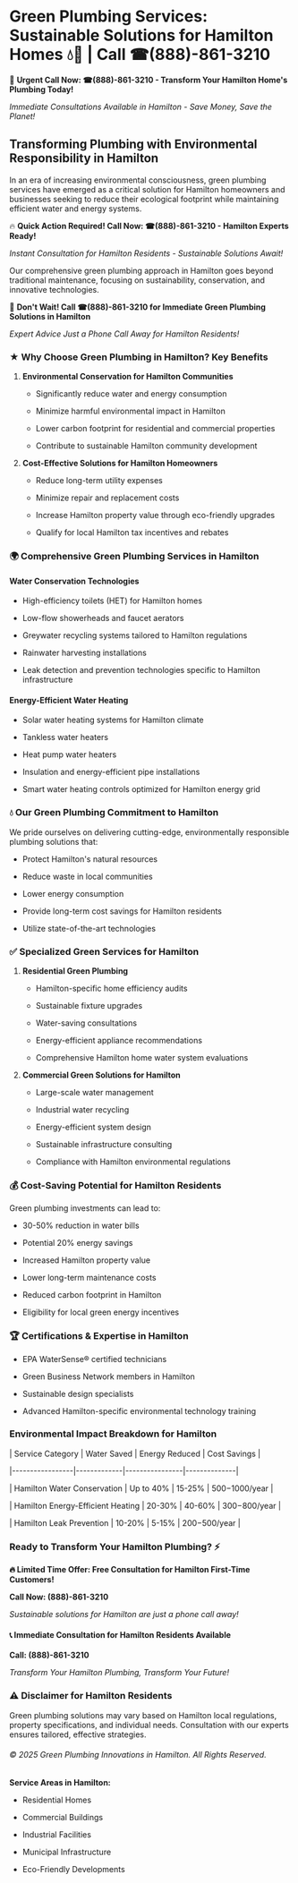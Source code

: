 # Green Plumbing Services: Sustainable Solutions for Hamilton Homes 💧🌿 | Call ☎(888)-861-3210

🚨 **Urgent Call Now: ☎(888)-861-3210 - Transform Your Hamilton Home's Plumbing Today!**
*Immediate Consultations Available in Hamilton - Save Money, Save the Planet!*

## Transforming Plumbing with Environmental Responsibility in Hamilton

In an era of increasing environmental consciousness, green plumbing services have emerged as a critical solution for Hamilton homeowners and businesses seeking to reduce their ecological footprint while maintaining efficient water and energy systems. 

🔥 **Quick Action Required! Call Now: ☎(888)-861-3210 - Hamilton Experts Ready!**
*Instant Consultation for Hamilton Residents - Sustainable Solutions Await!*

Our comprehensive green plumbing approach in Hamilton goes beyond traditional maintenance, focusing on sustainability, conservation, and innovative technologies.

🚨 **Don't Wait! Call ☎(888)-861-3210 for Immediate Green Plumbing Solutions in Hamilton**
*Expert Advice Just a Phone Call Away for Hamilton Residents!*

### ★ Why Choose Green Plumbing in Hamilton? Key Benefits

1. **Environmental Conservation for Hamilton Communities** 
   - Significantly reduce water and energy consumption
   - Minimize harmful environmental impact in Hamilton
   - Lower carbon footprint for residential and commercial properties
   - Contribute to sustainable Hamilton community development

2. **Cost-Effective Solutions for Hamilton Homeowners** 
   - Reduce long-term utility expenses
   - Minimize repair and replacement costs
   - Increase Hamilton property value through eco-friendly upgrades
   - Qualify for local Hamilton tax incentives and rebates

### 🌍 Comprehensive Green Plumbing Services in Hamilton

#### Water Conservation Technologies
- High-efficiency toilets (HET) for Hamilton homes
- Low-flow showerheads and faucet aerators
- Greywater recycling systems tailored to Hamilton regulations
- Rainwater harvesting installations
- Leak detection and prevention technologies specific to Hamilton infrastructure

#### Energy-Efficient Water Heating
- Solar water heating systems for Hamilton climate
- Tankless water heaters
- Heat pump water heaters
- Insulation and energy-efficient pipe installations
- Smart water heating controls optimized for Hamilton energy grid

### 💧 Our Green Plumbing Commitment to Hamilton

We pride ourselves on delivering cutting-edge, environmentally responsible plumbing solutions that:
- Protect Hamilton's natural resources
- Reduce waste in local communities
- Lower energy consumption
- Provide long-term cost savings for Hamilton residents
- Utilize state-of-the-art technologies

### ✅ Specialized Green Services for Hamilton

1. **Residential Green Plumbing**
   - Hamilton-specific home efficiency audits
   - Sustainable fixture upgrades
   - Water-saving consultations
   - Energy-efficient appliance recommendations
   - Comprehensive Hamilton home water system evaluations

2. **Commercial Green Solutions for Hamilton**
   - Large-scale water management
   - Industrial water recycling
   - Energy-efficient system design
   - Sustainable infrastructure consulting
   - Compliance with Hamilton environmental regulations

### 💰 Cost-Saving Potential for Hamilton Residents

Green plumbing investments can lead to:
- 30-50% reduction in water bills
- Potential 20% energy savings
- Increased Hamilton property value
- Lower long-term maintenance costs
- Reduced carbon footprint in Hamilton
- Eligibility for local green energy incentives

### 🏆 Certifications & Expertise in Hamilton

- EPA WaterSense® certified technicians
- Green Business Network members in Hamilton
- Sustainable design specialists
- Advanced Hamilton-specific environmental technology training

### Environmental Impact Breakdown for Hamilton

| Service Category | Water Saved | Energy Reduced | Cost Savings |
|-----------------|-------------|----------------|--------------|
| Hamilton Water Conservation | Up to 40% | 15-25% | $500-$1000/year |
| Hamilton Energy-Efficient Heating | 20-30% | 40-60% | $300-$800/year |
| Hamilton Leak Prevention | 10-20% | 5-15% | $200-$500/year |

### Ready to Transform Your Hamilton Plumbing? ⚡

**🔥 Limited Time Offer: Free Consultation for Hamilton First-Time Customers!**

**Call Now: (888)-861-3210**
*Sustainable solutions for Hamilton are just a phone call away!*

#### 📞 Immediate Consultation for Hamilton Residents Available

**Call: (888)-861-3210**
*Transform Your Hamilton Plumbing, Transform Your Future!*

### ⚠️ Disclaimer for Hamilton Residents

Green plumbing solutions may vary based on Hamilton local regulations, property specifications, and individual needs. Consultation with our experts ensures tailored, effective strategies.

###### © 2025 Green Plumbing Innovations in Hamilton. All Rights Reserved.

**Service Areas in Hamilton:** 
- Residential Homes
- Commercial Buildings
- Industrial Facilities
- Municipal Infrastructure
- Eco-Friendly Developments